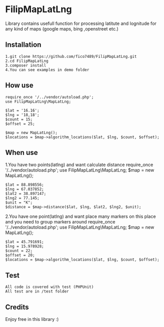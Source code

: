 # FilipMapLatLng
Library contains usefull function for processing latitute and lognitude for any kind of maps (google maps, bing ,openstreet etc.)

## Installation

	1.git clone https://github.com/fico7489/FilipMapLatLng.git
	2.cd FilipMapLatLng
	3.composer install
	4.You can see examples in demo folder
	
	
	
## How use
	
	require_once '/../vendor/autoload.php';
	use FilipMapLatLng\MapLatLng;
			
	$lat = '16.16';
	$lng = '18,18';
	$count = 15;
	$offset = 25;
	
	$map = new MapLatLng();
	$locations = $map->algorithm_locations($lat, $lng, $count, $offset);
	
	
## When use

1.You have two points(latlng) and want calculate distance
	require_once '/../vendor/autoload.php';
	use FilipMapLatLng\MapLatLng;
	$map = new MapLatLng();
	
	$lat = 88.898556;
	$lng = 67.037852;
	$lat2 = 38.897147;
	$lng2 = 77.145;
	$unit = "K";
	$distance = $map->distance($lat, $lng, $lat2, $lng2, $unit);

2.You have one point(latlng) and want place many markers on this place and you need to group markers around
	require_once '/../vendor/autoload.php';
	use FilipMapLatLng\MapLatLng;
	$map = new MapLatLng();
	
	$lat = 45.791691;
	$lng = 15.978928;
	$count = 22;
	$offset = 20;
	$locations = $map->algorithm_locations($lat, $lng, $count, $offset);
	
## Test
	
	
	All code is covered with test (PHPUnit)
	All test are in /test folder

## Credits
	
Enjoy free in this library :)
	
	
	